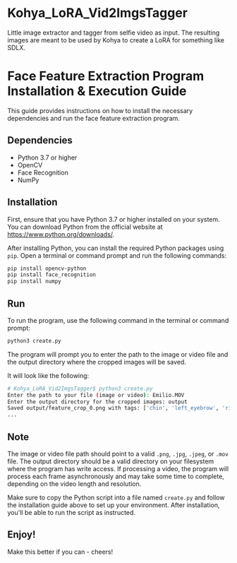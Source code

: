 # Kohya_LoRA_Vid2ImgsTagger
Little image extractor and tagger from selfie video as input. The resulting images are meant to be used by Kohya to create a LoRA for something like SDLX.

# Face Feature Extraction Program Installation & Execution Guide

This guide provides instructions on how to install the necessary dependencies and run the face feature extraction program.

## Dependencies

- Python 3.7 or higher
- OpenCV
- Face Recognition
- NumPy

## Installation

First, ensure that you have Python 3.7 or higher installed on your system. You can download Python from the official website at https://www.python.org/downloads/.

After installing Python, you can install the required Python packages using `pip`. Open a terminal or command prompt and run the following commands:

```sh
pip install opencv-python
pip install face_recognition
pip install numpy
```

## Run 
To run the program, use the following command in the terminal or command prompt:
```sh
python3 create.py
```
The program will prompt you to enter the path to the image or video file and the output directory where the cropped images will be saved.

It will look like the following:
```sh
# Kohya_LoRA_Vid2ImgsTagger$ python3 create.py
Enter the path to your file (image or video): Emilio.MOV
Enter the output directory for the cropped images: output
Saved output/feature_crop_0.png with tags: ['chin', 'left_eyebrow', 'right_eyebrow', 'nose_bridge', 'nose_tip', 'left_eye', 'right_eye', 'top_lip', 'bottom_lip']
...
```

## Note
The image or video file path should point to a valid `.png`, `.jpg`, `.jpeg`, or `.mov` file.
The output directory should be a valid directory on your filesystem where the program has write access.
If processing a video, the program will process each frame asynchronously and may take some time to complete, depending on the video length and resolution.

Make sure to copy the Python script into a file named `create.py` and follow the installation guide above to set up your environment. After installation, you'll be able to run the script as instructed.

## Enjoy!
Make this better if you can - cheers!
